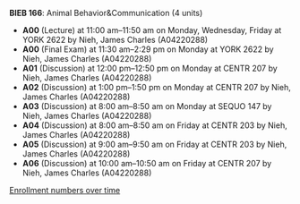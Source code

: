 **BIEB 166**: Animal Behavior&Communication (4 units)

- **A00** (Lecture) at 11:00 am–11:50 am on Monday, Wednesday, Friday at YORK 2622 by Nieh, James Charles (A04220288)
- **A00** (Final Exam) at 11:30 am–2:29 pm on Monday at YORK 2622 by Nieh, James Charles (A04220288)
- **A01** (Discussion) at 12:00 pm–12:50 pm on Monday at CENTR 207 by Nieh, James Charles (A04220288)
- **A02** (Discussion) at 1:00 pm–1:50 pm on Monday at CENTR 207 by Nieh, James Charles (A04220288)
- **A03** (Discussion) at 8:00 am–8:50 am on Monday at SEQUO 147 by Nieh, James Charles (A04220288)
- **A04** (Discussion) at 8:00 am–8:50 am on Friday at CENTR 203 by Nieh, James Charles (A04220288)
- **A05** (Discussion) at 9:00 am–9:50 am on Friday at CENTR 203 by Nieh, James Charles (A04220288)
- **A06** (Discussion) at 10:00 am–10:50 am on Friday at CENTR 207 by Nieh, James Charles (A04220288)

[Enrollment numbers over time](./BIEB166.tsv)
